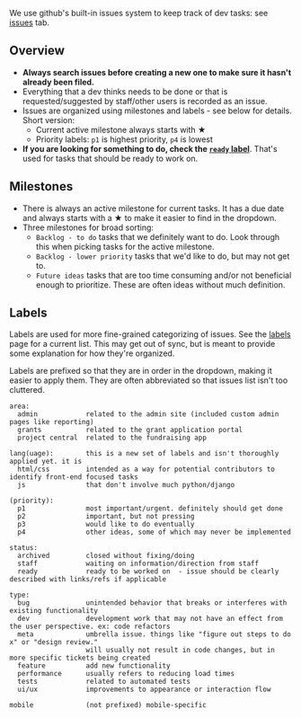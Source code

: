 We use github's built-in issues system to keep track of dev tasks: see [issues](https://github.com/aisapatino/sjfnw/issues) tab.

## Overview

- **Always search issues before creating a new one to make sure it hasn't already been filed.**
- Everything that a dev thinks needs to be done or that is requested/suggested by staff/other users is recorded as an issue.
- Issues are organized using milestones and labels - see below for details. Short version:
    - Current active milestone always starts with ★
    - Priority labels: `p1` is highest priority, `p4` is lowest
- **If you are looking for something to do, check the [`ready` label](https://github.com/aisapatino/sjfnw/issues?q=is%3Aopen+is%3Aissue+label%3Aready)**. That's used for tasks that should be ready to work on.

## Milestones

- There is always an active milestone for current tasks. It has a due date and always starts with a ★ to make it easier to find in the dropdown.
- Three milestones for broad sorting:
    - `Backlog - to do` tasks that we definitely want to do. Look through this when picking tasks for the active milestone.
    - `Backlog - lower priority` tasks that we'd like to do, but may not get to.
    - `Future ideas` tasks that are too time consuming and/or not beneficial enough to prioritize. These are often ideas without much definition.

## Labels

Labels are used for more fine-grained categorizing of issues. See the [labels](https://github.com/aisapatino/sjfnw/labels) page for a current list. This may get out of sync, but is meant to provide some explanation for how they're organized.

Labels are prefixed so that they are in order in the dropdown, making it easier to apply them. They are often abbreviated so that issues list isn't too cluttered.

```
area:
  admin            related to the admin site (included custom admin pages like reporting)
  grants           related to the grant application portal
  project central  related to the fundraising app

lang(uage):        this is a new set of labels and isn't thoroughly applied yet. it is
  html/css         intended as a way for potential contributors to identify front-end focused tasks
  js               that don't involve much python/django

(priority):
  p1               most important/urgent. definitely should get done
  p2               important, but not pressing
  p3               would like to do eventually
  p4               other ideas, some of which may never be implemented

status:
  archived         closed without fixing/doing
  staff            waiting on information/direction from staff
  ready            ready to be worked on  - issue should be clearly described with links/refs if applicable

type:
  bug              unintended behavior that breaks or interferes with existing functionality
  dev              development work that may not have an effect from the user perspective. ex: code refactors
  meta             umbrella issue. things like "figure out steps to do x" or "design review."
                   will usually not result in code changes, but in more specific tickets being created
  feature          add new functionality
  performance      usually refers to reducing load times
  tests            related to automated tests
  ui/ux            improvements to appearance or interaction flow 

mobile             (not prefixed) mobile-specific
```
